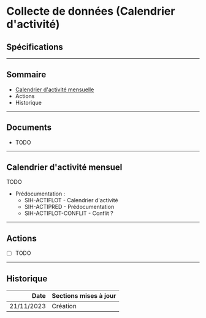 # Collecte de données (Calendrier d'activité)
## Spécifications
---

## Sommaire

- [Calendrier d'activité mensuelle](#/4/3)
- Actions
- Historique

---

## Documents

- TODO


---

## Calendrier d'activité mensuel

TODO

- Prédocumentation : 
  - SIH-ACTIFLOT - Calendrier d'activité
  - SIH-ACTIPRED - Prédocumentation
  - SIH-ACTIFLOT-CONFLIT - Conflit ?


---
## Actions

- [ ] TODO 

---
## Historique

|       Date | Sections mises à jour                                                                         |
|-----------:|-----------------------------------------------------------------------------------------------|
| 21/11/2023 | Création                                                                                      |
